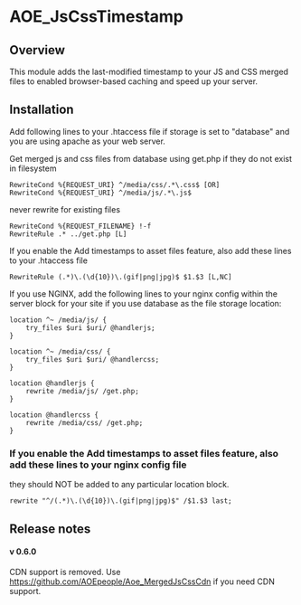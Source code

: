 # AOE_JsCssTimestamp

## Overview

This module adds the last-modified timestamp to your JS and CSS merged files to enabled browser-based caching and speed up your server.


## Installation

Add following lines to your .htaccess file if storage is set to "database" and you are using apache as your web server.

Get merged js and css files from database using get.php if they do not exist in filesystem

    RewriteCond %{REQUEST_URI} ^/media/css/.*\.css$ [OR]
    RewriteCond %{REQUEST_URI} ^/media/js/.*\.js$

never rewrite for existing files

    RewriteCond %{REQUEST_FILENAME} !-f
    RewriteRule .* ../get.php [L]

If you enable the Add timestamps to asset files feature, also add these lines to your .htaccess file

    RewriteRule (.*)\.(\d{10})\.(gif|png|jpg)$ $1.$3 [L,NC]

If you use NGINX, add the following lines to your nginx config within the server block for your site
if you use database as the file storage location:

    location ^~ /media/js/ {
        try_files $uri $uri/ @handlerjs;
    }

    location ^~ /media/css/ {
        try_files $uri $uri/ @handlercss;
    }

    location @handlerjs {
        rewrite /media/js/ /get.php;
    }

    location @handlercss {
        rewrite /media/css/ /get.php;
    }

### If you enable the Add timestamps to asset files feature, also add these lines to your nginx config file
they should NOT be added to any particular location block.

    rewrite "^/(.*)\.(\d{10})\.(gif|png|jpg)$" /$1.$3 last;

## Release notes

#### v 0.6.0
CDN support is removed. Use https://github.com/AOEpeople/Aoe_MergedJsCssCdn if you need CDN support.

